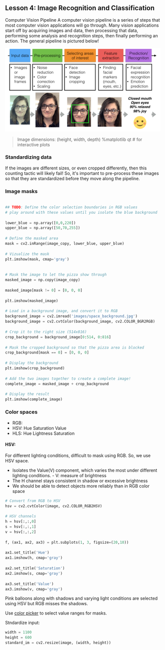 ## Lesson 4: Image Recognition and Classification

Computer Vision Pipeline
A computer vision pipeline is a series of steps that most computer vision 
applications will go through. Many vision applications start off by acquiring 
images and data, then processing that data, performing some analysis and 
recognition steps, then finally performing an action. The general pipeline 
is pictured below!

![pipeline](../images/cv_pipeline.png)


> Image dimensions: (height, width, depth)
%matplotlib qt  # for interactive plots


### Standardizing data

If the images are different sizes, or even cropped differently, then this 
counting tactic will likely fail! So, it's important to pre-process these 
images so that they are standardized before they move along the pipeline. 


### Image masks

```python

## TODO: Define the color selection boundaries in RGB values
# play around with these values until you isolate the blue background

lower_blue = np.array([0,0,220]) 
upper_blue = np.array([50,70,255])

# Define the masked area
mask = cv2.inRange(image_copy, lower_blue, upper_blue)

# Vizualize the mask
plt.imshow(mask, cmap='gray')


# Mask the image to let the pizza show through
masked_image = np.copy(image_copy)

masked_image[mask != 0] = [0, 0, 0]

plt.imshow(masked_image)

# Load in a background image, and convert it to RGB 
background_image = cv2.imread('images/space_background.jpg')
background_image = cv2.cvtColor(background_image, cv2.COLOR_BGR2RGB)

# Crop it to the right size (514x816)
crop_background = background_image[0:514, 0:816]

# Mask the cropped background so that the pizza area is blocked
crop_background[mask == 0] = [0, 0, 0]

# Display the background
plt.imshow(crop_background)

# Add the two images together to create a complete image!
complete_image = masked_image + crop_background

# Display the result
plt.imshow(complete_image)
```


### Color spaces

- RGB: 
- HSV: Hue Saturation Value
- HLS: Hue Lightness Saturation

#### HSV:

For different lighting conditions, difficult to mask using RGB. So, we use HSV
space.

- Isolates the Value(V) component, which varies the most under different
  lighting conditions. - V: measure of brightness
- The H channel stays consistent in shadow or excessive brightness
- We should be able to detect objects more reliably than in RGB color space

```python
# Convert from RGB to HSV
hsv = cv2.cvtColor(image, cv2.COLOR_RGB2HSV)

# HSV channels
h = hsv[:,:,0]
s = hsv[:,:,1]
v = hsv[:,:,2]

f, (ax1, ax2, ax3) = plt.subplots(1, 3, figsize=(20,10))

ax1.set_title('Hue')
ax1.imshow(h, cmap='gray')

ax2.set_title('Saturation')
ax2.imshow(s, cmap='gray')

ax3.set_title('Value')
ax3.imshow(v, cmap='gray')

```

Pink balloons along with shadows and varying light conditions are selected using
HSV but RGB misses the shadows. 

Use [color picker](https://www.w3schools.com/colors/colors_picker.asp) to select
value ranges for masks.


Stndardize input:

```python
width = 1100
height = 600
standard_im = cv2.resize(image, (width, height))
```
